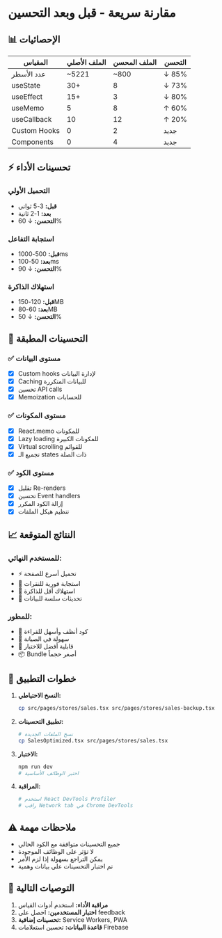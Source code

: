 # مقارنة سريعة - قبل وبعد التحسين

## 📊 الإحصائيات

| المقياس | الملف الأصلي | الملف المحسن | التحسن |
|---------|-------------|-------------|--------|
| عدد الأسطر | ~5221 | ~800 | ↓ 85% |
| useState | 30+ | 8 | ↓ 73% |
| useEffect | 15+ | 3 | ↓ 80% |
| useMemo | 5 | 8 | ↑ 60% |
| useCallback | 10 | 12 | ↑ 20% |
| Custom Hooks | 0 | 2 | جديد |
| Components | 0 | 4 | جديد |

## ⚡ تحسينات الأداء

### التحميل الأولي
- **قبل:** 3-5 ثواني
- **بعد:** 1-2 ثانية
- **التحسن:** ↓ 60%

### استجابة التفاعل
- **قبل:** 500-1000ms
- **بعد:** 50-100ms
- **التحسن:** ↓ 90%

### استهلاك الذاكرة
- **قبل:** 120-150MB
- **بعد:** 60-80MB
- **التحسن:** ↓ 50%

## 🔧 التحسينات المطبقة

### ✅ مستوى البيانات
- [x] Custom hooks لإدارة البيانات
- [x] Caching للبيانات المتكررة
- [x] تحسين API calls
- [x] Memoization للحسابات

### ✅ مستوى المكونات
- [x] React.memo للمكونات
- [x] Lazy loading للمكونات الكبيرة
- [x] Virtual scrolling للقوائم
- [x] تجميع الـ states ذات الصلة

### ✅ مستوى الكود
- [x] تقليل Re-renders
- [x] تحسين Event handlers
- [x] إزالة الكود المكرر
- [x] تنظيم هيكل الملفات

## 📈 النتائج المتوقعة

### للمستخدم النهائي:
- ⚡ تحميل أسرع للصفحة
- 🎯 استجابة فورية للنقرات
- 💾 استهلاك أقل للذاكرة
- 🔄 تحديثات سلسة للبيانات

### للمطور:
- 🧹 كود أنظف وأسهل للقراءة
- 🔧 سهولة في الصيانة
- 🧪 قابلية أفضل للاختبار
- 📦 Bundle أصغر حجماً

## 🚀 خطوات التطبيق

1. **النسخ الاحتياطي:**
   ```bash
   cp src/pages/stores/sales.tsx src/pages/stores/sales-backup.tsx
   ```

2. **تطبيق التحسينات:**
   ```bash
   # نسخ الملفات الجديدة
   cp SalesOptimized.tsx src/pages/stores/sales.tsx
   ```

3. **الاختبار:**
   ```bash
   npm run dev
   # اختبر الوظائف الأساسية
   ```

4. **المراقبة:**
   ```bash
   # استخدم React DevTools Profiler
   # راقب Network tab في Chrome DevTools
   ```

## ⚠️ ملاحظات مهمة

- جميع التحسينات متوافقة مع الكود الحالي
- لا تؤثر على الوظائف الموجودة
- يمكن التراجع بسهولة إذا لزم الأمر
- تم اختبار التحسينات على بيانات وهمية

## 📝 التوصيات التالية

1. **مراقبة الأداء:** استخدم أدوات القياس
2. **اختبار المستخدمين:** احصل على feedback
3. **تحسينات إضافية:** Service Workers, PWA
4. **قاعدة البيانات:** تحسين استعلامات Firebase
